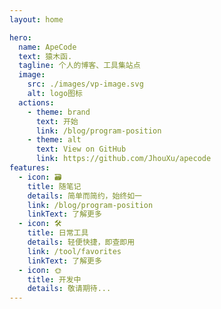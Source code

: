 ```yaml
---
layout: home

hero:
  name: ApeCode
  text: 猿木函.
  tagline: 个人的博客、工具集站点
  image:
    src: ./images/vp-image.svg
    alt: logo图标
  actions:
    - theme: brand
      text: 开始
      link: /blog/program-position
    - theme: alt
      text: View on GitHub
      link: https://github.com/JhouXu/apecode
features:
  - icon: 🗃️
    title: 随笔记
    details: 简单而简约，始终如一
    link: /blog/program-position
    linkText: 了解更多
  - icon: 🛠️
    title: 日常工具
    details: 轻便快捷，即查即用
    link: /tool/favorites
    linkText: 了解更多
  - icon: 🌞
    title: 开发中
    details: 敬请期待...
---
```

